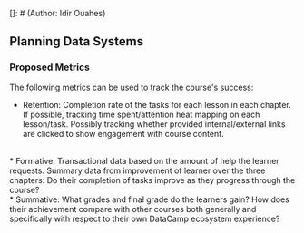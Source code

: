 []: # (Author: Idir Ouahes)

## Planning Data Systems

### Proposed Metrics

The following metrics can be used to track the course's success:
<br />

* Retention: Completion rate of the tasks for each lesson in each chapter. If possible, tracking time spent/attention heat mapping on each lesson/task. Possibly tracking whether provided internal/external links are clicked to show engagement with course content.
<br /> 
* Formative: Transactional data based on the amount of help the learner requests. Summary data from improvement of learner over the three chapters: Do their completion of tasks improve as they progress through the course? 
<br />
* Summative: What grades and final grade do the learners gain? How does their achievement compare with other courses both generally and specifically with respect to their own DataCamp ecosystem experience?
